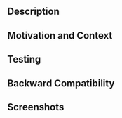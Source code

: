 <!-- This is for fixing bugs! For pull requesting new features, improvements and changes use https://github.com/filips123/ethavatar.js/compare/?template=features.md -->
<!-- Don't forget to follow code style, and update documentation and tests if needed -->

## Description
<!-- Describe your changes in detail -->

## Motivation and Context
<!-- Why is this change required? What problem does it solve? -->
<!-- If it fixes an open issue, please link to the issue here -->

## Testing
<!-- Please describe in detail how you tested your changes -->
<!-- Include details of your testing environment, and the tests you ran to see how your change affects other areas of the code, etc.-->

## Backward Compatibility
<!-- Will your changes brake backward compatibility or not? -->

## Screenshots
<!-- Add screenshots of your changes -->
